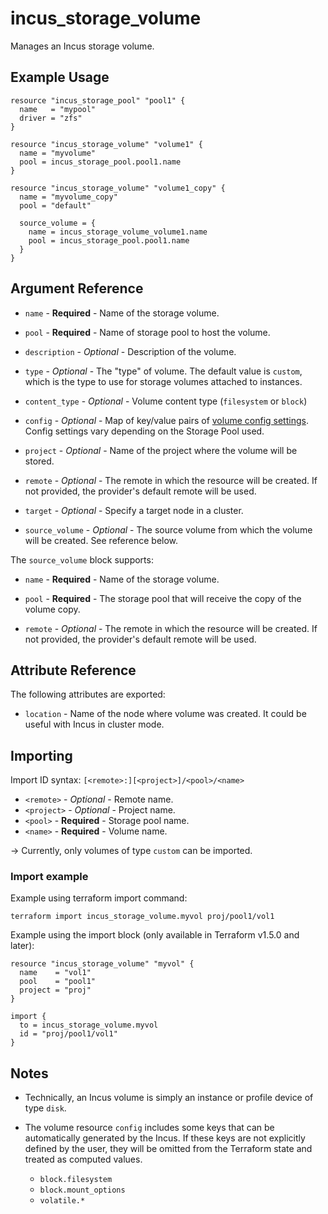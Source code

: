 # incus_storage_volume

Manages an Incus storage volume.

## Example Usage

```hcl
resource "incus_storage_pool" "pool1" {
  name   = "mypool"
  driver = "zfs"
}

resource "incus_storage_volume" "volume1" {
  name = "myvolume"
  pool = incus_storage_pool.pool1.name
}

resource "incus_storage_volume" "volume1_copy" {
  name = "myvolume_copy"
  pool = "default"

  source_volume = {
    name = incus_storage_volume_volume1.name
    pool = incus_storage_pool.pool1.name
  }
}
```

## Argument Reference

* `name` - **Required** - Name of the storage volume.

* `pool` - **Required** - Name of storage pool to host the volume.

* `description` - *Optional* - Description of the volume.

* `type` - *Optional* - The "type" of volume. The default value is `custom`,
	which is the type to use for storage volumes attached to instances.

* `content_type` - *Optional* - Volume content type (`filesystem` or `block`)

* `config` - *Optional* - Map of key/value pairs of
	[volume config settings](https://linuxcontainers.org/incus/docs/main/reference/storage_drivers/).
	Config settings vary depending on the Storage Pool used.

* `project` - *Optional* - Name of the project where the volume will be stored.

* `remote` - *Optional* - The remote in which the resource will be created. If
	not provided, the provider's default remote will be used.

* `target` - *Optional* - Specify a target node in a cluster.

* `source_volume` - *Optional* - The source volume from which the volume will be created. See reference below.

The `source_volume` block supports:

* `name` - **Required** - Name of the storage volume.

* `pool` - **Required** - The storage pool that will receive the copy of the volume copy.

* `remote` - *Optional* - The remote in which the resource will be created. If
	not provided, the provider's default remote will be used.

## Attribute Reference

The following attributes are exported:

* `location` - Name of the node where volume was created. It could be useful with Incus in cluster mode.

## Importing

Import ID syntax: `[<remote>:][<project>]/<pool>/<name>`

* `<remote>` - *Optional* - Remote name.
* `<project>` - *Optional* - Project name.
* `<pool>` - **Required** - Storage pool name.
* `<name>` - **Required** - Volume name.

-> Currently, only volumes of type `custom` can be imported.

### Import example

Example using terraform import command:

```shell
terraform import incus_storage_volume.myvol proj/pool1/vol1
```

Example using the import block (only available in Terraform v1.5.0 and later):

```hcl
resource "incus_storage_volume" "myvol" {
  name    = "vol1"
  pool    = "pool1"
  project = "proj"
}

import {
  to = incus_storage_volume.myvol
  id = "proj/pool1/vol1"
}
```


## Notes

* Technically, an Incus volume is simply an instance or profile device of
  type `disk`.

* The volume resource `config` includes some keys that can be automatically generated by the Incus.
  If these keys are not explicitly defined by the user, they will be omitted from the Terraform
  state and treated as computed values.
    - `block.filesystem`
    - `block.mount_options`
    - `volatile.*`
